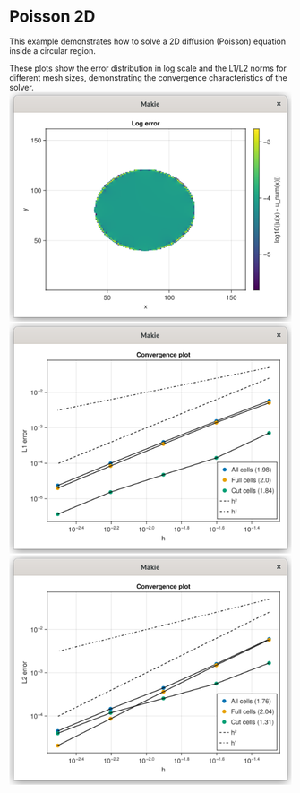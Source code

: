 # Poisson 2D

This example demonstrates how to solve a 2D diffusion (Poisson) equation inside a circular region.

These plots show the error distribution in log scale and the L1/L2 norms for different mesh sizes, demonstrating the convergence characteristics of the solver.
![](assests/poisson_2D_1phase/poisson_2D_log_error.png)
![](assests/poisson_2D_1phase/poisson_2D_conv_l1.png)
![](assests/poisson_2D_1phase/poisson_2D_conv_l2.png)